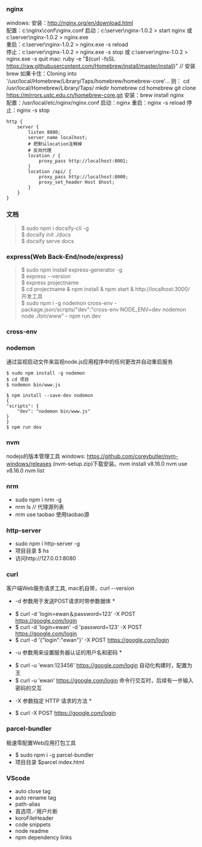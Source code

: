 ### nginx
windows: 
安装：http://nginx.org/en/download.html  
配置：c:\nginx\conf\nginx.conf
启动：c:\server\nginx-1.0.2 > start nginx 或 c:\server\nginx-1.0.2 > nginx.exe    
重启：c:\server\nginx-1.0.2 > nginx.exe -s reload  
停止：c:\server\nginx-1.0.2 > nginx.exe -s stop 或 c:\server\nginx-1.0.2 > nginx.exe -s quit
mac: 
ruby -e "$(curl -fsSL https://raw.githubusercontent.com/Homebrew/install/master/install)"  // 安装brew
如果卡住：Cloning into '/usr/local/Homebrew/Library/Taps/homebrew/homebrew-core'...
则：
cd /usr/local/Homebrew/Library/Taps/
mkdir homebrew
cd homebrew
git clone https://mirrors.ustc.edu.cn/homebrew-core.git
安装：brew install nginx   
配置：/usr/local/etc/nginx/nginx.conf
启动：nginx    重启：nginx -s reload  停止：nginx -s stop
```
http {
    server {
        listen 8080;
        server_name localhost;
        # 把默认location注释掉
        # 反向代理
        location / {
            proxy_pass http://localhost:8001;
        }
        location /api/ {
            proxy_pass http://localhost:8000;
            proxy_set_header Host $host;
        }
    }
}
```
### 文档
>$ sudo npm i docsify-cli -g<br>
>$ docsify init ./docs<br>
>$ docsify serve docs


### express(Web Back-End/node/express)
>$ sudo npm install express-generator -g<br>
>$ express --version<br>
>$ express projectname<br>
>$ cd projectname & npm install & npm start & http://localhost:3000/<br>
 开发工具 <br>
>$ sudo npm i -g nodemon cross-env  - package.json/scripts/"dev":"cross-env NODE_ENV=dev nodemon node ./bin/www"  - npm run dev


### cross-env

### nodemon
通过监视启动文件来监视node.js应用程序中的任何更改并自动重启服务
```全局
$ sudo npm install -g nodemon
$ cd 项目
$ nodemon bin/www.js
```
```本地
$ npm install --save-dev nodemon
{
"scripts": {
    "dev": "nodemon bin/www.js"
}
}
$ npm run dev
```

### nvm 
nodejs的版本管理工具
windows: https://github.com/coreybutler/nvm-windows/releases (nvm-setup.zip)下载安装。nvm install v8.16.0  nvm use v8.16.0  nvm list    

### nrm
+ sudo npm i nrm -g
+ nrm ls // 代理源列表
+ nrm use taobao 使用taobao源

### http-server
- sudo npm i http-server -g
- 项目目录 $ hs   
- 访问http://127.0.0.1:8080

### curl
客户端Web服务请求工具, mac机自带，curl --version
 * -d 参数用于发送POST请求时带参数据体 *
+ $ curl -d 'login=ewan＆password=123' -X POST https://google.com/login
+ $ curl -d 'login=ewan' -d 'password=123' -X POST https://google.com/login
+ $ curl -d '{"login":"ewan"}' -X POST https://google.com/login
 * -u 参数用来设置服务器认证的用户名和密码 *
+ $ curl -u 'ewan:123456' https://google.com/login   自动化构建时，配置为王
+ $ curl -u 'ewan' https://google.com/login  命令行交互时，后续有一步输入密码的交互
 * -X 参数指定 HTTP 请求的方法 *
+ $ curl -X POST https://google.com/login

### parcel-bundler
极速零配置Web应用打包工具
+ $ sudo npm i -g parcel-bundler
+ 项目目录 $parcel index.html


### VScode
+ auto close tag
+ auto rename tag
+ path-alias
+ 首选项／用户片断
+ koroFileHeader
+ code snippets
+ node readme
+ npm dependency links








































